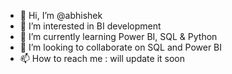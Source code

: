 - 👋 Hi, I’m @abhishek
- 👀 I’m interested in BI development
- 🌱 I’m currently learning Power BI, SQL & Python
- 💞️ I’m looking to collaborate on SQL and Power BI
- 📫 How to reach me : will update it soon

<!---
abhishek-global/abhishek-global is a ✨ special ✨ repository because its `README.md` (this file) appears on your GitHub profile.
You can click the Preview link to take a look at your changes.
--->
